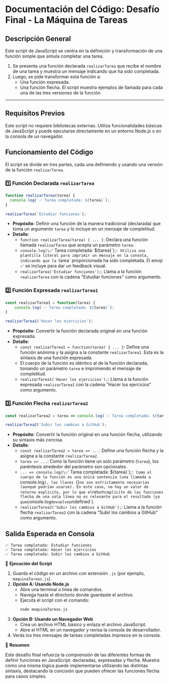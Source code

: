 # Documentación del Código: Desafío Final - La Máquina de Tareas

## Descripción General

Este script de JavaScript se centra en la definición y transformación de una función simple que simula completar una tarea.
1.  Se presenta una función declarada `realizarTarea` que recibe el nombre de una tarea y muestra un mensaje indicando que ha sido completada.
2.  Luego, se pide transformar esta función a:
    *   Una función expresada.
    *   Una función flecha.
El script muestra ejemplos de llamada para cada una de las tres versiones de la función.

---

## Requisitos Previos

Este script no requiere bibliotecas externas. Utiliza funcionalidades básicas de JavaScript y puede ejecutarse directamente en un entorno Node.js o en la consola de un navegador.

## Funcionamiento del Código

El script se divide en tres partes, cada una definiendo y usando una versión de la función `realizarTarea`.

### 1️⃣ Función Declarada `realizarTarea`

```js
function realizarTarea(tarea) {
  console.log(`✅ Tarea completada: ${tarea}`);
}

realizarTarea('Estudiar funciones');
```

*   **Propósito**: Definir una función de la manera tradicional (declarada) que toma un argumento `tarea` y lo incluye en un mensaje de completitud.
*   **Detalle**:
    *   `function realizarTarea(tarea) { ... }`: Declara una función llamada `realizarTarea` que acepta un parámetro `tarea`.
    *   `console.log(\`✅ Tarea completada: ${tarea}\`);`: Utiliza una plantilla literal para imprimir un mensaje en la consola, indicando que la `tarea` proporcionada ha sido completada. El emoji ✅ se incluye para dar un feedback visual.
    *   `realizarTarea('Estudiar funciones');`: Llama a la función `realizarTarea` con la cadena "Estudiar funciones" como argumento.

### 2️⃣ Función Expresada `realizarTarea1`

```js
const realizarTarea1 = function(tarea) {
    console.log(`✅ Tarea completada: ${tarea}`);
}

realizarTarea1('Hacer los ejercicios');
```

*   **Propósito**: Convertir la función declarada original en una función expresada.
*   **Detalle**:
    *   `const realizarTarea1 = function(tarea) { ... }`: Define una función anónima y la asigna a la constante `realizarTarea1`. Esta es la sintaxis de una función expresada.
    *   El cuerpo de la función es idéntico al de la función declarada, tomando un parámetro `tarea` e imprimiendo el mensaje de completitud.
    *   `realizarTarea1('Hacer los ejercicios');`: Llama a la función expresada `realizarTarea1` con la cadena "Hacer los ejercicios" como argumento.

### 3️⃣ Función Flecha `realizarTarea2`

```js
const realizarTarea2 = tarea => console.log(`✅ Tarea completada: ${tarea}`);

realizarTarea2('Subir los cambios a GitHub');
```

*   **Propósito**: Convertir la función original en una función flecha, utilizando su sintaxis más concisa.
*   **Detalle**:
    *   `const realizarTarea2 = tarea => ...`: Define una función flecha y la asigna a la constante `realizarTarea2`.
    *   `tarea => ...`: Como la función tiene un solo parámetro (`tarea`), los paréntesis alrededor del parámetro son opcionales.
    *   `... => console.log(\`✅ Tarea completada: ${tarea}\`);`: Como el cuerpo de la función es una única sentencia (una llamada a `console.log`), las llaves `{}` no son estrictamente necesarias (aunque podrían usarse). En este caso, no hay un valor de retorno explícito, por lo que el `return` implícito de las funciones flecha de una sola línea no es relevante para el resultado (ya que `console.log` devuelve `undefined`).
    *   `realizarTarea2('Subir los cambios a GitHub');`: Llama a la función flecha `realizarTarea2` con la cadena "Subir los cambios a GitHub" como argumento.

## Salida Esperada en Consola

```
✅ Tarea completada: Estudiar funciones
✅ Tarea completada: Hacer los ejercicios
✅ Tarea completada: Subir los cambios a GitHub
```

🚀 **Ejecución del Script**

1.  Guarda el código en un archivo con extensión `.js` (por ejemplo, `maquinaTareas.js`).
2.  **Opción A: Usando Node.js**
    *   Abre una terminal o línea de comandos.
    *   Navega hasta el directorio donde guardaste el archivo.
    *   Ejecuta el script con el comando:
        ```bash
        node maquinaTareas.js
        ```
3.  **Opción B: Usando un Navegador Web**
    *   Crea un archivo HTML básico y enlaza el archivo JavaScript.
    *   Abre el HTML en un navegador y revisa la consola de desarrollador.
4.  Verás los tres mensajes de tareas completadas impresos en la consola.

🏁 **Resumen**

Este desafío final refuerza la comprensión de las diferentes formas de definir funciones en JavaScript: declaradas, expresadas y flecha. Muestra cómo una misma lógica puede implementarse utilizando las distintas sintaxis, destacando la concisión que pueden ofrecer las funciones flecha para casos simples.